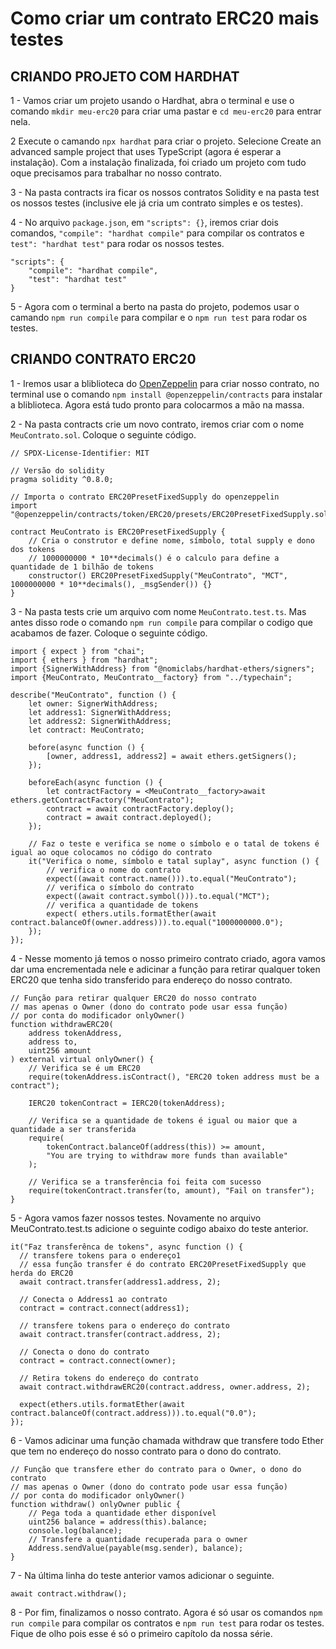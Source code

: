 # Como criar um contrato ERC20 mais testes
## CRIANDO PROJETO COM HARDHAT
1 - Vamos criar um projeto usando o Hardhat, abra o terminal e use o comando 
```mkdir meu-erc20``` para criar uma pastar e ```cd meu-erc20``` para entrar nela.

2 Execute o camando ```npx hardhat``` para criar o projeto. Selecione Create an advanced sample project that uses TypeScript
(agora é esperar a instalação). Com a instalação finalizada, foi criado um projeto com tudo oque precisamos para trabalhar 
no nosso contrato.

3 - Na pasta contracts ira ficar os nossos contratos Solidity e na pasta test os nossos testes (inclusive ele já cria um contrato
simples e os testes).

4 - No arquivo ```package.json```, em ```"scripts": {}```, iremos criar dois comandos, ```"compile": "hardhat compile"``` para compilar os contratos e ```test": "hardhat test"``` para rodar os nossos testes.
```
"scripts": {
    "compile": "hardhat compile",
    "test": "hardhat test"
}
```
5 - Agora com o terminal a berto na pasta do projeto, podemos usar o camando ```npm run compile``` para compilar e o ```npm run test``` para rodar 
os testes.

## CRIANDO CONTRATO ERC20

1 - Iremos usar a bliblioteca do [OpenZeppelin](https://docs.openzeppelin.com/contracts/4.x/) para criar nosso contrato, no terminal use o comando ```npm install @openzeppelin/contracts``` para instalar a bliblioteca. Agora está tudo pronto para colocarmos a mão na massa.

2 - Na pasta contracts crie um novo contrato, iremos criar com o nome ```MeuContrato.sol```. Coloque o seguinte código.
```
// SPDX-License-Identifier: MIT

// Versão do solidity
pragma solidity ^0.8.0;

// Importa o contrato ERC20PresetFixedSupply do openzeppelin
import "@openzeppelin/contracts/token/ERC20/presets/ERC20PresetFixedSupply.sol";

contract MeuContrato is ERC20PresetFixedSupply {
    // Cria o construtor e define nome, símbolo, total supply e dono dos tokens
    // 1000000000 * 10**decimals() é o calculo para define a quantidade de 1 bilhão de tokens
    constructor() ERC20PresetFixedSupply("MeuContrato", "MCT", 1000000000 * 10**decimals(), _msgSender()) {}
} 
```

3 - Na pasta tests crie um arquivo com nome ```MeuContrato.test.ts```. Mas antes disso rode o comando ```npm run compile``` para compilar
o codigo que acabamos de fazer. Coloque o seguinte código.
```
import { expect } from "chai";
import { ethers } from "hardhat";
import {SignerWithAddress} from "@nomiclabs/hardhat-ethers/signers";
import {MeuContrato, MeuContrato__factory} from "../typechain";

describe("MeuContrato", function () {
    let owner: SignerWithAddress;
    let address1: SignerWithAddress;
    let address2: SignerWithAddress;
    let contract: MeuContrato;

    before(async function () {
        [owner, address1, address2] = await ethers.getSigners();
    });

    beforeEach(async function () {
        let contractFactory = <MeuContrato__factory>await ethers.getContractFactory("MeuContrato");
        contract = await contractFactory.deploy();
        contract = await contract.deployed();
    });

    // Faz o teste e verifica se nome o símbolo e o tatal de tokens é igual ao oque colocamos no código do contrato
    it("Verifica o nome, símbolo e tatal suplay", async function () {
        // verifica o nome do contrato
        expect((await contract.name())).to.equal("MeuContrato");
        // verifica o símbolo do contrato
        expect((await contract.symbol())).to.equal("MCT");
        // verifica a quantidade de tokens
        expect( ethers.utils.formatEther(await contract.balanceOf(owner.address))).to.equal("1000000000.0");
    });
});
```

4 - Nesse momento já temos o nosso primeiro contrato criado, agora vamos dar uma encrementada nele e adicinar a função para retirar qualquer token ERC20
que tenha sido transferido para endereço do nosso contrato.

```
// Função para retirar qualquer ERC20 do nosso contrato
// mas apenas o Owner (dono do contrato pode usar essa função)
// por conta do modificador onlyOwner()
function withdrawERC20(
    address tokenAddress,
    address to,
    uint256 amount
) external virtual onlyOwner() {
    // Verifica se é um ERC20
    require(tokenAddress.isContract(), "ERC20 token address must be a contract");

    IERC20 tokenContract = IERC20(tokenAddress);

    // Verifica se a quantidade de tokens é igual ou maior que a quantidade a ser transferida
    require(
        tokenContract.balanceOf(address(this)) >= amount,
        "You are trying to withdraw more funds than available"
    );

    // Verifica se a transferência foi feita com sucesso
    require(tokenContract.transfer(to, amount), "Fail on transfer");
}
```
5 - Agora vamos fazer nossos testes. Novamente no arquivo MeuContrato.test.ts adicione o seguinte codigo abaixo do teste anterior.

```
it("Faz transferênca de tokens", async function () {
  // transfere tokens para o endereço1
  // essa função transfer é do contrato ERC20PresetFixedSupply que herda do ERC20
  await contract.transfer(address1.address, 2);

  // Conecta o Address1 ao contrato
  contract = contract.connect(address1);

  // transfere tokens para o endereço do contrato
  await contract.transfer(contract.address, 2);

  // Conecta o dono do contrato
  contract = contract.connect(owner);

  // Retira tokens do endereço do contrato
  await contract.withdrawERC20(contract.address, owner.address, 2);

  expect(ethers.utils.formatEther(await contract.balanceOf(contract.address))).to.equal("0.0");
});
```

6 - Vamos adicinar uma função chamada withdraw que transfere todo Ether que tem no endereço do nosso contrato para o dono do contrato.
```
// Função que transfere ether do contrato para o Owner, o dono do contrato
// mas apenas o Owner (dono do contrato pode usar essa função)
// por conta do modificador onlyOwner()
function withdraw() onlyOwner public {
    // Pega toda a quantidade ether disponível
    uint256 balance = address(this).balance;
    console.log(balance);
    // Transfere a quantidade recuperada para o owner
    Address.sendValue(payable(msg.sender), balance);
} 
```

7 - Na última linha do teste anterior vamos adicionar o seguinte.

```
await contract.withdraw();
```

8 - Por fim, finalizamos o nosso contrato. Agora é só usar os comandos ```npm run compile``` para compilar os contratos e ```npm run test``` para rodar os testes. Fique de olho pois esse é só o primeiro capítolo da nossa série.
